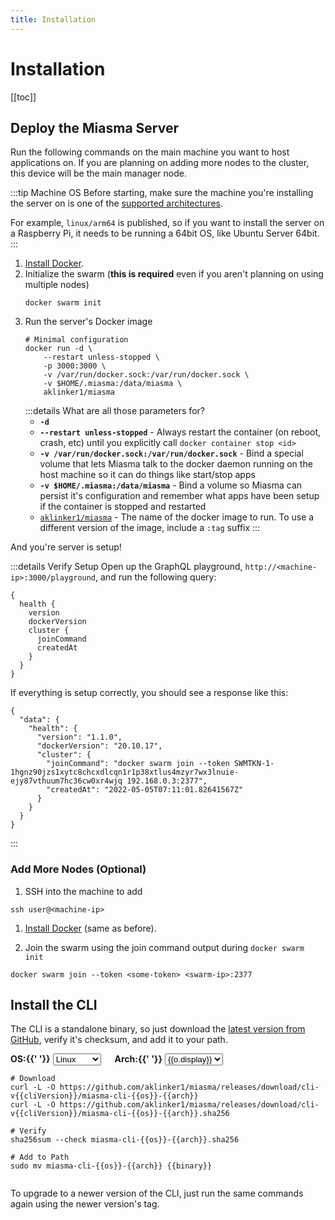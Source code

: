 ```yaml
---
title: Installation
---
```


# Installation

[[toc]]

## Deploy the Miasma Server

Run the following commands on the main machine you want to host applications on. If you are planning on adding more nodes to the cluster, this device will be the main manager node.

:::tip Machine OS
Before starting, make sure the machine you're installing the server on is one of the [supported architectures](https://hub.docker.com/r/aklinker1/miasma/tags).

For example, `linux/arm64` is published, so if you want to install the server on a Raspberry Pi, it needs to be running a 64bit OS, like Ubuntu Server 64bit.
:::

1. [Install Docker](https://docs.docker.com/engine/install/).
1. Initialize the swarm (**this is required** even if you aren't planning on using multiple nodes)
   ```bash:no-line-numbers
   docker swarm init
   ```
1. Run the server's Docker image
   ```bash:no-line-numbers
   # Minimal configuration
   docker run -d \
       --restart unless-stopped \
       -p 3000:3000 \
       -v /var/run/docker.sock:/var/run/docker.sock \
       -v $HOME/.miasma:/data/miasma \
       aklinker1/miasma
   ```
   :::details What are all those parameters for?
   - **`-d`**
   - **`--restart unless-stopped`** - Always restart the container (on reboot, crash, etc) until you explicitly call `docker container stop <id>`
   - **`-v /var/run/docker.sock:/var/run/docker.sock`** - Bind a special volume that lets Miasma talk to the docker daemon running on the host machine so it can do things like start/stop apps
   - **`-v $HOME/.miasma:/data/miasma`** - Bind a volume so Miasma can persist it's configuration and remember what apps have been setup if the container is stopped and restarted
   - [`aklinker1/miasma`](https://hub.docker.com/r/aklinker1/miasma) - The name of the docker image to run. To use a different version of the image, include a `:tag` suffix
     :::

And you're server is setup!

:::details Verify Setup
Open up the GraphQL playground, `http://<machine-ip>:3000/playground`, and run the following query:

```graphql:no-line-numbers
{
  health {
    version
    dockerVersion
    cluster {
      joinCommand
      createdAt
    }
  }
}
```

If everything is setup correctly, you should see a response like this:

```json:no-line-numbers
{
  "data": {
    "health": {
      "version": "1.1.0",
      "dockerVersion": "20.10.17",
      "cluster": {
        "joinCommand": "docker swarm join --token SWMTKN-1-1hgnz90jzs1xytc8chcxdlcqn1r1p38xtlus4mzyr7wx3lnuie-ejy87vthuum7hc36cw0xr4wjq 192.168.0.3:2377",
        "createdAt": "2022-05-05T07:11:01.82641567Z"
      }
    }
  }
}
```

:::

### Add More Nodes (Optional)

1. SSH into the machine to add

```bash:no-line-numbers
ssh user@<machine-ip>
```

1. [Install Docker](https://docs.docker.com/engine/install/) (same as before).

3. Join the swarm using the join command output during `docker swarm init`

```bash:no-line-numbers
docker swarm join --token <some-token> <swarm-ip>:2377
```

## Install the CLI

<script setup>
  import { ref, computed, watch } from 'vue';

  const cliVersion = __CLI_VERSION__;
  const arches = {
    linux: [
      { display: 'amd64/x86_64', value: 'x86_64' },
      { display: 'arm64/aarch64', value: 'aarch64' },
      { display: 'armv6', value: 'armv6' },
      { display: 'armv7', value: 'armv7' },
      { display: 'ppc64le', value: 'ppc64le' },
      { display: 's390x', value: 's390x' },
    ],
    windows: [
      { display: "amd64/x86_64", value: "x86_64.exe" },
    ],
    darwin: [
      { display: "amd64/x86_64", value: "x86_64" },
      { display: "arm64/aarch64", value: "aarch64" },
    ],
  }
  const binaries = {
    linux: "/usr/local/bin/miasma",
    windows: "C:\\\"Program Files\"\\miasma\\miasma.exe",
    darwin: "/usr/local/bin/miasma",
  }
  
  const os = ref("linux");
  const arch = ref("amd64");
  const archOptions = computed(() => arches[os.value])
  const binary = computed(() => binaries[os.value])

  watch(os, (newOs) => {
    arch.value = arches[newOs][0].value
  }, { immediate: true })
</script>

The CLI is a standalone binary, so just download the [latest version from GitHub](https://github.com/aklinker1/miasma/releases?q=cli), verify it's checksum, and add it to your path.

<div>
  <label>
    <span><strong>OS:{{' '}}</strong></span>
    <select placeholder="OS" v-model="os">
      <option value="linux">Linux</option>
      <option value="darwin">Mac</option>
      <option value="windows">Windows</option>
    </select>
  </label>
  &emsp;
  <label>
    <span><strong>Arch:{{' '}}</strong></span>
    <select placeholder="Architecture" v-model="arch">
      <option v-for="o of archOptions" :key="o.value" :value="o.value">{{o.display}}</option>
    </select>
  </label>
</div>

<div class="language-bash ext-sh"><pre class="language-bash"><code><span class="token comment"># Download</span>
<span class="token function">curl</span> -L -O https://github.com/aklinker1/miasma/releases/download/cli-v{{cliVersion}}/miasma-cli-{{os}}-{{arch}}
<span class="token function">curl</span> -L -O https://github.com/aklinker1/miasma/releases/download/cli-v{{cliVersion}}/miasma-cli-{{os}}-{{arch}}.sha256
<span></span>
<span class="token comment"># Verify</span>
<span>sha256sum --check miasma-cli-{{os}}-{{arch}}.sha256</span>
<span></span>
<span class="token comment"># Add to Path</span>
<span class="token function">sudo mv</span> miasma-cli-{{os}}-{{arch}} {{binary}}
<template v-if="os !== 'windows'"><span class="token function">sudo chmod</span> +x {{binary}}</template>
</code></pre></div>

To upgrade to a newer version of the CLI, just run the same commands again using the newer version's tag.
